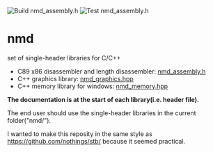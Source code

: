 ![Build nmd_assembly.h](https://github.com/Nomade040/nmd/workflows/Build%20nmd_assembly.h/badge.svg)
![Test nmd_assembly.h](https://github.com/Nomade040/nmd/workflows/Test%20nmd_assembly.h/badge.svg)

# nmd
set of single-header libraries for C/C++

- C89 x86 disassembler and length disassembler: [nmd_assembly.h](nmd_assembly.h)
- C++ graphics library: [nmd_graphics.hpp](nmd_graphics.hpp)
- C++ memory library for windows: [nmd_memory.hpp](nmd_memory.hpp)

**The documentation is at the start of each library(i.e. header file).**

The end user should use the single-header libraries in the current folder("nmd/").

I wanted to make this reposity in the same style as https://github.com/nothings/stb/ because it seemed practical.
